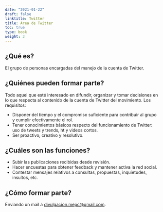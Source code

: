 ```yaml
---
date: "2021-01-22"
draft: false
linktitle: Twitter
title: Área de Twitter
toc: true
type: book
weight: 3
---
```



## **¿Qué es?**

El grupo de personas encargadas del manejo de la cuenta de Twitter.


## **¿Quiénes pueden formar parte?**

Todo aquel que esté interesado en difundir, organizar y tomar decisiones en lo que respecta al contenido de la cuenta de Twitter del movimiento. Los requisitos:

- Disponer del tiempo y el compromiso suficiente para contribuir al grupo y cumplir efectivamente el rol.
- Tener conocimientos básicos respecto del funcionamiento de Twitter: uso de tweets y trends, ht y videos cortos.
- Ser proactivo, creativo y resolutivo.

## **¿Cuáles son las funciones?**

- Subir las publicaciones recibidas desde revisión.
- Hacer encuestas para obtener feedback y mantener activa la red social.
- Contestar mensajes relativos a consultas, propuestas, inquietudes, insultos, etc.

## **¿Cómo formar parte?**

Enviando un mail a divulgacion.mepc@gmail.com.
